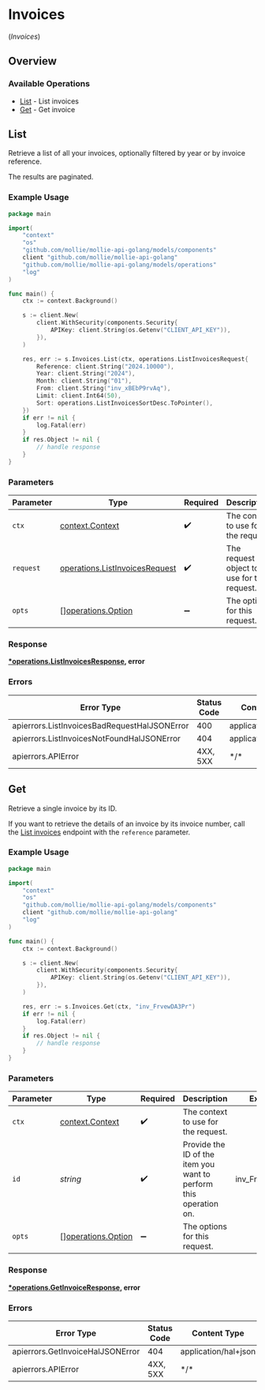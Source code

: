 # Invoices
(*Invoices*)

## Overview

### Available Operations

* [List](#list) - List invoices
* [Get](#get) - Get invoice

## List

Retrieve a list of all your invoices, optionally filtered by year or by
invoice reference.

The results are paginated.

### Example Usage

<!-- UsageSnippet language="go" operationID="list-invoices" method="get" path="/invoices" -->
```go
package main

import(
	"context"
	"os"
	"github.com/mollie/mollie-api-golang/models/components"
	client "github.com/mollie/mollie-api-golang"
	"github.com/mollie/mollie-api-golang/models/operations"
	"log"
)

func main() {
    ctx := context.Background()

    s := client.New(
        client.WithSecurity(components.Security{
            APIKey: client.String(os.Getenv("CLIENT_API_KEY")),
        }),
    )

    res, err := s.Invoices.List(ctx, operations.ListInvoicesRequest{
        Reference: client.String("2024.10000"),
        Year: client.String("2024"),
        Month: client.String("01"),
        From: client.String("inv_xBEbP9rvAq"),
        Limit: client.Int64(50),
        Sort: operations.ListInvoicesSortDesc.ToPointer(),
    })
    if err != nil {
        log.Fatal(err)
    }
    if res.Object != nil {
        // handle response
    }
}
```

### Parameters

| Parameter                                                                        | Type                                                                             | Required                                                                         | Description                                                                      |
| -------------------------------------------------------------------------------- | -------------------------------------------------------------------------------- | -------------------------------------------------------------------------------- | -------------------------------------------------------------------------------- |
| `ctx`                                                                            | [context.Context](https://pkg.go.dev/context#Context)                            | :heavy_check_mark:                                                               | The context to use for the request.                                              |
| `request`                                                                        | [operations.ListInvoicesRequest](../../models/operations/listinvoicesrequest.md) | :heavy_check_mark:                                                               | The request object to use for the request.                                       |
| `opts`                                                                           | [][operations.Option](../../models/operations/option.md)                         | :heavy_minus_sign:                                                               | The options for this request.                                                    |

### Response

**[*operations.ListInvoicesResponse](../../models/operations/listinvoicesresponse.md), error**

### Errors

| Error Type                                   | Status Code                                  | Content Type                                 |
| -------------------------------------------- | -------------------------------------------- | -------------------------------------------- |
| apierrors.ListInvoicesBadRequestHalJSONError | 400                                          | application/hal+json                         |
| apierrors.ListInvoicesNotFoundHalJSONError   | 404                                          | application/hal+json                         |
| apierrors.APIError                           | 4XX, 5XX                                     | \*/\*                                        |

## Get

Retrieve a single invoice by its ID.

If you want to retrieve the details of an invoice by its invoice number,
call the [List invoices](list-invoices) endpoint with the `reference` parameter.

### Example Usage

<!-- UsageSnippet language="go" operationID="get-invoice" method="get" path="/invoices/{id}" -->
```go
package main

import(
	"context"
	"os"
	"github.com/mollie/mollie-api-golang/models/components"
	client "github.com/mollie/mollie-api-golang"
	"log"
)

func main() {
    ctx := context.Background()

    s := client.New(
        client.WithSecurity(components.Security{
            APIKey: client.String(os.Getenv("CLIENT_API_KEY")),
        }),
    )

    res, err := s.Invoices.Get(ctx, "inv_FrvewDA3Pr")
    if err != nil {
        log.Fatal(err)
    }
    if res.Object != nil {
        // handle response
    }
}
```

### Parameters

| Parameter                                                         | Type                                                              | Required                                                          | Description                                                       | Example                                                           |
| ----------------------------------------------------------------- | ----------------------------------------------------------------- | ----------------------------------------------------------------- | ----------------------------------------------------------------- | ----------------------------------------------------------------- |
| `ctx`                                                             | [context.Context](https://pkg.go.dev/context#Context)             | :heavy_check_mark:                                                | The context to use for the request.                               |                                                                   |
| `id`                                                              | *string*                                                          | :heavy_check_mark:                                                | Provide the ID of the item you want to perform this operation on. | inv_FrvewDA3Pr                                                    |
| `opts`                                                            | [][operations.Option](../../models/operations/option.md)          | :heavy_minus_sign:                                                | The options for this request.                                     |                                                                   |

### Response

**[*operations.GetInvoiceResponse](../../models/operations/getinvoiceresponse.md), error**

### Errors

| Error Type                       | Status Code                      | Content Type                     |
| -------------------------------- | -------------------------------- | -------------------------------- |
| apierrors.GetInvoiceHalJSONError | 404                              | application/hal+json             |
| apierrors.APIError               | 4XX, 5XX                         | \*/\*                            |
